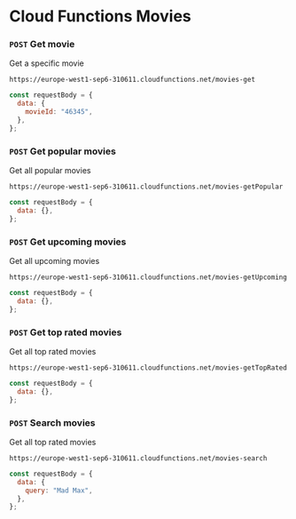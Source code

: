 # Cloud Functions Movies

### `POST` Get movie

Get a specific movie<br>

`https://europe-west1-sep6-310611.cloudfunctions.net/movies-get`

```js
const requestBody = {
  data: {
    movieId: "46345",
  },
};
```

### `POST` Get popular movies

Get all popular movies<br>

`https://europe-west1-sep6-310611.cloudfunctions.net/movies-getPopular`

```js
const requestBody = {
  data: {},
};
```

### `POST` Get upcoming movies

Get all upcoming movies<br>

`https://europe-west1-sep6-310611.cloudfunctions.net/movies-getUpcoming`

```js
const requestBody = {
  data: {},
};
```

### `POST` Get top rated movies

Get all top rated movies<br>

`https://europe-west1-sep6-310611.cloudfunctions.net/movies-getTopRated`

```js
const requestBody = {
  data: {},
};
```

### `POST` Search movies

Get all top rated movies<br>

`https://europe-west1-sep6-310611.cloudfunctions.net/movies-search`

```js
const requestBody = {
  data: {
    query: "Mad Max",
  },
};
```
